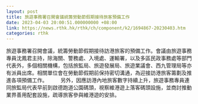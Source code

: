 ```yaml
---
layout: post
title: 旅遊事務署召開會議統籌勞動節假期接待旅客預備工作
date: 2023-04-03 20:00:51.000000000 +08:00
link: https://news.rthk.hk/rthk/ch/component/k2/1694867-20230403.htm
categories: rthk
---
```


旅遊事務署召開會議，統籌勞動節假期接待訪港旅客的預備工作。會議由旅遊事務專員沈鳳君主持，除海關、警務處、入境處、運輸署，以及多區民政事務處等部門代表外，多個相關機構，包括旅監局、旅遊發展局、旅遊業議會、西九管理局等亦有派員出席。相關單位會在勞動節假期前保持密切溝通，為迎接訪港旅客籌劃及推進各項預備工作。
　　 
另外，因應訪港內地旅客數字持續上升，旅遊事務專員連同旅監局代表早前到啟德跑道公園碼頭，視察維港遊上落客碼頭設施，並商討推動業界善用配套設施，疏導旅客參與維港遊的安排。
